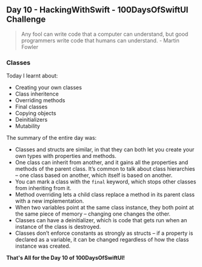 ## Day 10 - HackingWithSwift - 100DaysOfSwiftUI Challenge

> Any fool can write code that a computer can understand, but good programmers write code that humans can understand. - Martin Fowler

### Classes

Today I learnt about:

- Creating your own classes
- Class inheritence
- Overriding methods
- Final classes
- Copying objects
- Deinitializers
- Mutability

The summary of the entire day was:

- Classes and structs are similar, in that they can both let you create your own types with properties and methods.
- One class can inherit from another, and it gains all the properties and methods of the parent class. It’s common to talk about class hierarchies – one class based on another, which itself is based on another.
- You can mark a class with the ```final``` keyword, which stops other classes from inheriting from it.
- Method overriding lets a child class replace a method in its parent class with a new implementation.
- When two variables point at the same class instance, they both point at the same piece of memory – changing one changes the other.
- Classes can have a deinitializer, which is code that gets run when an instance of the class is destroyed.
- Classes don’t enforce constants as strongly as structs – if a property is declared as a variable, it can be changed regardless of how the class instance was created.

**That's All for the Day 10 of 100DaysOfSwiftUI!**

